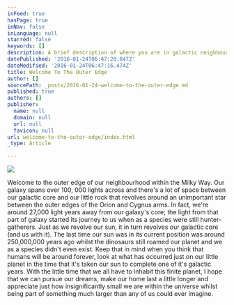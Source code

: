 ```yaml
---
inFeed: true
hasPage: true
inNav: false
inLanguage: null
starred: false
keywords: []
description: A brief description of where you are in galactic neighbourhood.
datePublished: '2016-01-24T06:47:20.847Z'
dateModified: '2016-01-24T06:47:16.474Z'
title: Welcome To The Outer Edge
author: []
sourcePath: _posts/2016-01-24-welcome-to-the-outer-edge.md
published: true
authors: []
publisher:
  name: null
  domain: null
  url: null
  favicon: null
url: welcome-to-the-outer-edge/index.html
_type: Article

---
```

![](https://s3-us-west-2.amazonaws.com/the-grid-img/p/34f242a4feef4c6c7459931320e7dec2ff040447.jpg)

Welcome to the outer edge of our neighbourhood within the Milky Way. Our galaxy spans over 100, 000 lights across and there's a lot of space between our galactic core and our little rock that revolves around an unimportant star between the outer edges of the Orion and Cygnus arms. In fact, we're around 27,000 light years away from our galaxy's core; the light from that part of galaxy started its journey to us when as a species were still hunter-gatherers. Just as we revolve our sun, it in turn revolves our galactic core (and us with it). The last time our sun was in its current position was around 250,000,000 years ago whilst the dinosaurs still roamed our planet and we as a species didn't even exist. Keep that in mind when you think that humans will be around forever, look at what has occurred just on our little planet in the time that it's taken our sun to complete one of it's galactic years. With the little time that we all have to inhabit this finite planet, I hope that we can pursue our dreams, make our home last a little longer and appreciate just how insignificantly small we are within the universe whilst being part of something much larger than any of us could ever imagine.